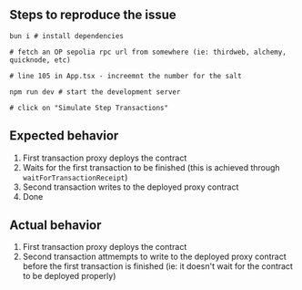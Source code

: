 ## Steps to reproduce the issue
```
bun i # install dependencies

# fetch an OP sepolia rpc url from somewhere (ie: thirdweb, alchemy, quicknode, etc)

# line 105 in App.tsx - increemnt the number for the salt

npm run dev # start the development server

# click on "Simulate Step Transactions"
```

## Expected behavior
1. First transaction proxy deploys the contract
2. Waits for the first transaction to be finished (this is achieved through `waitForTransactionReceipt`)
3. Second transaction writes to the deployed proxy contract
4. Done

## Actual behavior
1. First transaction proxy deploys the contract
2. Second transaction attmempts to write to the deployed proxy contract before the first transaction is finished (ie: it doesn't wait for the contract to be deployed properly)

